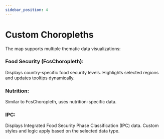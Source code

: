 ```yaml
---
sidebar_position: 4
---
```


# Custom Choropleths
The map supports multiple thematic data visualizations:

### Food Security (FcsChoropleth):
Displays country-specific food security levels.
Highlights selected regions and updates tooltips dynamically.

### Nutrition:
Similar to FcsChoropleth, uses nutrition-specific data.

### IPC:
Displays Integrated Food Security Phase Classification (IPC) data.
Custom styles and logic apply based on the selected data type.
